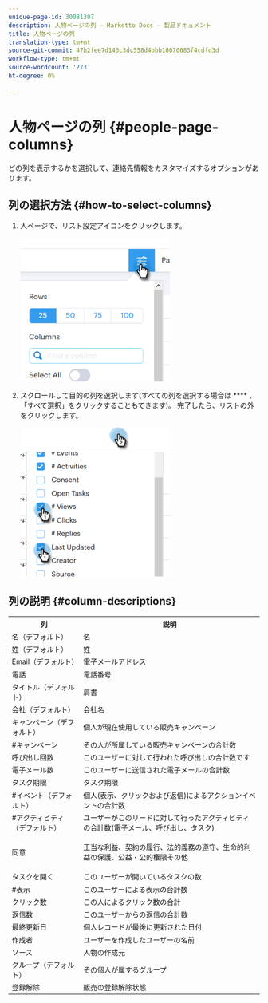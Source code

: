 ```yaml
---
unique-page-id: 30081307
description: 人物ページの列 — Marketto Docs — 製品ドキュメント
title: 人物ページの列
translation-type: tm+mt
source-git-commit: 47b2fee7d146c3dc558d4bbb10070683f4cdfd3d
workflow-type: tm+mt
source-wordcount: '273'
ht-degree: 0%

---
```



# 人物ページの列 {#people-page-columns}

どの列を表示するかを選択して、連絡先情報をカスタマイズするオプションがあります。

## 列の選択方法 {#how-to-select-columns}

1. 人ページで、リスト設定アイコンをクリックします。

   ![](assets/one-5.png)

1. スクロールして目的の列を選択します(すべての列を選択する場合は **** 、「すべて選択」をクリックすることもできます)。 完了したら、リストの外をクリックします。

   ![](assets/two-4.png)

## 列の説明 {#column-descriptions}

<table> 
 <colgroup> 
  <col> 
  <col> 
 </colgroup> 
 <tbody> 
  <tr> 
   <th>列</th> 
   <th>説明</th> 
  </tr> 
  <tr> 
   <td>名（デフォルト）</td> 
   <td>名</td> 
  </tr> 
  <tr> 
   <td>姓（デフォルト）</td> 
   <td>姓</td> 
  </tr> 
  <tr> 
   <td colspan="1">Email（デフォルト）</td> 
   <td colspan="1">電子メールアドレス</td> 
  </tr> 
  <tr> 
   <td colspan="1">電話</td> 
   <td colspan="1">電話番号</td> 
  </tr> 
  <tr> 
   <td colspan="1">タイトル（デフォルト）</td> 
   <td colspan="1">肩書</td> 
  </tr> 
  <tr> 
   <td>会社（デフォルト）</td> 
   <td>会社名</td> 
  </tr> 
  <tr> 
   <td>キャンペーン（デフォルト）</td> 
   <td>個人が現在使用している販売キャンペーン</td> 
  </tr> 
  <tr> 
   <td>#キャンペーン</td> 
   <td>その人が所属している販売キャンペーンの合計数</td> 
  </tr> 
  <tr> 
   <td>呼び出し回数</td> 
   <td>このユーザーに対して行われた呼び出しの合計数です</td> 
  </tr> 
  <tr> 
   <td>電子メール数</td> 
   <td>このユーザーに送信された電子メールの合計数</td> 
  </tr> 
  <tr> 
   <td>タスク期限</td> 
   <td>タスク期限</td> 
  </tr> 
  <tr> 
   <td>#イベント（デフォルト）</td> 
   <td>個人(表示、クリックおよび返信)によるアクションイベントの合計数</td> 
  </tr> 
  <tr> 
   <td>#アクティビティ（デフォルト）</td> 
   <td>ユーザーがこのリードに対して行ったアクティビティの合計数(電子メール、呼び出し、タスク)</td> 
  </tr> 
  <tr> 
   <td>同意</td> 
   <td><p>正当な利益、契約の履行、法的義務の遵守、生命的利益の保護、公益・公的権限その他</p></td> 
  </tr> 
  <tr> 
   <td>タスクを開く</td> 
   <td>このユーザーが開いているタスクの数</td> 
  </tr> 
  <tr> 
   <td>#表示</td> 
   <td>このユーザーによる表示の合計数</td> 
  </tr> 
  <tr> 
   <td>クリック数</td> 
   <td>この人によるクリック数の合計</td> 
  </tr> 
  <tr> 
   <td>返信数</td> 
   <td>このユーザーからの返信の合計数</td> 
  </tr> 
  <tr> 
   <td>最終更新日</td> 
   <td>個人レコードが最後に更新された日付</td> 
  </tr> 
  <tr> 
   <td>作成者</td> 
   <td>ユーザーを作成したユーザーの名前</td> 
  </tr> 
  <tr> 
   <td>ソース</td> 
   <td>人物の作成元</td> 
  </tr> 
  <tr> 
   <td>グループ（デフォルト）</td> 
   <td>その個人が属するグループ</td> 
  </tr> 
  <tr> 
   <td colspan="1">登録解除</td> 
   <td colspan="1">販売の登録解除状態</td> 
  </tr> 
 </tbody> 
</table>

